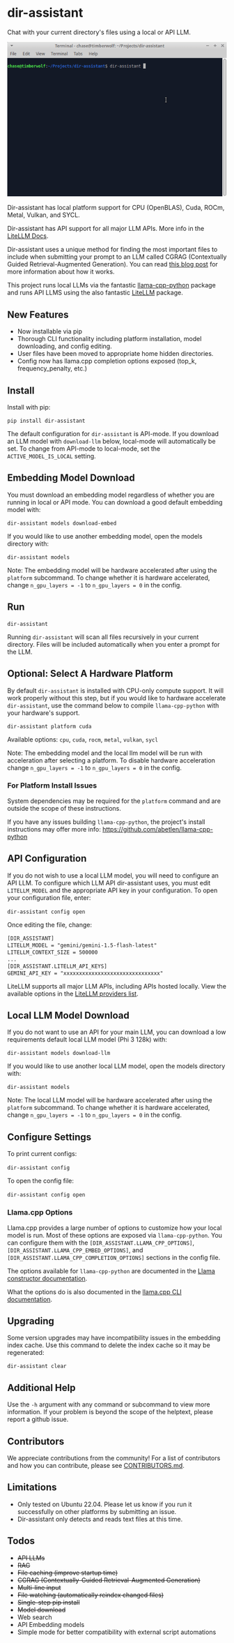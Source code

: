 # dir-assistant

Chat with your current directory's files using a local or API LLM.

![(Demo GIF of dir-assistant being run)](demo.gif)

Dir-assistant has local platform support for CPU (OpenBLAS), Cuda, ROCm, Metal, Vulkan, and SYCL.

Dir-assistant has API support for all major LLM APIs. More info in the 
[LiteLLM Docs](https://docs.litellm.ai/docs/providers).

Dir-assistant uses a unique method for finding the most important files to include when submitting your
prompt to an LLM called CGRAG (Contextually Guided Retrieval-Augmented Generation). You can read 
[this blog post](https://medium.com/@djangoist/how-to-create-accurate-llm-responses-on-large-code-repositories-presenting-cgrag-a-new-feature-of-e77c0ffe432d) for more information about how it works.

This project runs local LLMs via the fantastic [llama-cpp-python](https://github.com/abetlen/llama-cpp-python) package
and runs API LLMS using the also fantastic [LiteLLM](https://github.com/BerriAI/litellm) package.

## New Features

* Now installable via pip
* Thorough CLI functionality including platform installation, model downloading, and config editing.
* User files have been moved to appropriate home hidden directories.
* Config now has llama.cpp completion options exposed (top_k, frequency_penalty, etc.)

## Install

Install with pip:

```
pip install dir-assistant
```

The default configuration for `dir-assistant` is API-mode. If you download an LLM model with `download-llm` below, 
local-mode will automatically be set. To change from API-mode to local-mode, set the `ACTIVE_MODEL_IS_LOCAL` setting.

## Embedding Model Download

You must download an embedding model regardless of whether you are running in local or API mode. You can
download a good default embedding model with:

```
dir-assistant models download-embed
```

If you would like to use another embedding model, open the models directory with:

```
dir-assistant models
```

Note: The embedding model will be hardware accelerated after using the `platform` subcommand. To change whether it is
hardware accelerated, change `n_gpu_layers = -1` to `n_gpu_layers = 0` in the config.

## Run

```
dir-assistant
```

Running `dir-assistant` will scan all files recursively in your current directory. Files will be included
automatically when you enter a prompt for the LLM.

## Optional: Select A Hardware Platform

By default `dir-assistant` is installed with CPU-only compute support. It will work properly without this step,
but if you would like to hardware accelerate `dir-assistant`, use the command below to compile 
`llama-cpp-python` with your hardware's support.

```
dir-assistant platform cuda
```

Available options: `cpu`, `cuda`, `rocm`, `metal`, `vulkan`, `sycl`

Note: The embedding model and the local llm model will be run with acceleration after selecting a platform. To disable 
hardware acceleration change `n_gpu_layers = -1` to `n_gpu_layers = 0` in the config.

### For Platform Install Issues

System dependencies may be required for the `platform` command and are outside the scope of these instructions.

If you have any issues building `llama-cpp-python`, the project's install instructions may offer more 
info: https://github.com/abetlen/llama-cpp-python

## API Configuration

If you do not wish to use a local LLM model, you will need to configure an API LLM. To configure which LLM API 
dir-assistant uses, you must edit `LITELLM_MODEL` and the appropriate API key in your configuration. To open 
your configuration file, enter:

`dir-assistant config open`

Once editing the file, change:

```
[DIR_ASSISTANT]
LITELLM_MODEL = "gemini/gemini-1.5-flash-latest"
LITELLM_CONTEXT_SIZE = 500000
...
[DIR_ASSISTANT.LITELLM_API_KEYS]
GEMINI_API_KEY = "xxxxxxxxxxxxxxxxxxxxxxxxxxxxxxx"
```

LiteLLM supports all major LLM APIs, including APIs hosted locally. View the available options in the 
[LiteLLM providers list](https://docs.litellm.ai/docs/providers).

## Local LLM Model Download

If you do not want to use an API for your main LLM, you can download a low requirements default local LLM model 
(Phi 3 128k) with:

```
dir-assistant models download-llm
```

If you would like to use another local LLM model, open the models directory with:

```
dir-assistant models
```

Note: The local LLM model will be hardware accelerated after using the `platform` subcommand. To change whether it is
hardware accelerated, change `n_gpu_layers = -1` to `n_gpu_layers = 0` in the config.

## Configure Settings

To print current configs:

`dir-assistant config`

To open the config file:

`dir-assistant config open`

### Llama.cpp Options

Llama.cpp provides a large number of options to customize how your local model is run. Most of these options are
exposed via `llama-cpp-python`. You can configure them with the `[DIR_ASSISTANT.LLAMA_CPP_OPTIONS]`, 
`[DIR_ASSISTANT.LLAMA_CPP_EMBED_OPTIONS]`, and `[DIR_ASSISTANT.LLAMA_CPP_COMPLETION_OPTIONS]` sections in the 
config file.

The options available for `llama-cpp-python` are documented in the
[Llama constructor documentation](https://llama-cpp-python.readthedocs.io/en/latest/api-reference/#llama_cpp.Llama).

What the options do is also documented in the 
[llama.cpp CLI documentation](https://github.com/ggerganov/llama.cpp/blob/master/examples/main/README.md).

## Upgrading

Some version upgrades may have incompatibility issues in the embedding index cache. Use this command to delete the
index cache so it may be regenerated:

```
dir-assistant clear
```

## Additional Help

Use the `-h` argument with any command or subcommand to view more information. If your problem is beyond the scope of
the helptext, please report a github issue.

## Contributors

We appreciate contributions from the community! For a list of contributors and how you can contribute,
please see [CONTRIBUTORS.md](CONTRIBUTORS.md).

## Limitations

- Only tested on Ubuntu 22.04. Please let us know if you run it successfully on other platforms by submitting an issue.
- Dir-assistant only detects and reads text files at this time.

## Todos

- ~~API LLMs~~
- ~~RAG~~
- ~~File caching (improve startup time)~~
- ~~CGRAG (Contextually-Guided Retrieval-Augmented Generation)~~
- ~~Multi-line input~~
- ~~File watching (automatically reindex changed files)~~
- ~~Single-step pip install~~
- ~~Model download~~
- Web search
- API Embedding models
- Simple mode for better compatibility with external script automations
